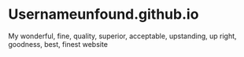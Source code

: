 # Usernameunfound.github.io
My wonderful, fine, quality, superior, acceptable, upstanding, up right, goodness, best, finest website

